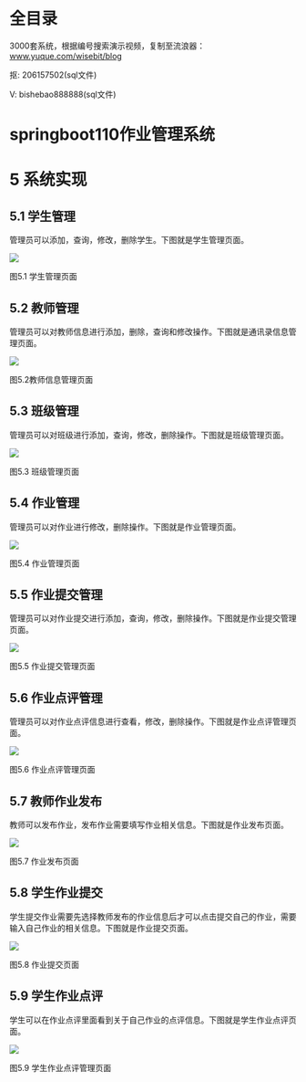 # 全目录

3000套系统，根据编号搜索演示视频，复制至流浪器：www.yuque.com/wisebit/blog


<p>抠: 206157502(sql文件)</p>
<p>V: bishebao888888(sql文件)</p>


# springboot110作业管理系统
# 5 系统实现
## 5.1 学生管理
管理员可以添加，查询，修改，删除学生。下图就是学生管理页面。

![](/md/blog.010.png)

图5.1 学生管理页面
## 5.2 教师管理
管理员可以对教师信息进行添加，删除，查询和修改操作。下图就是通讯录信息管理页面。

![](/md/blog.011.png)

图5.2教师信息管理页面
## 5.3 班级管理
管理员可以对班级进行添加，查询，修改，删除操作。下图就是班级管理页面。

![](/md/blog.012.png)

图5.3 班级管理页面
## 5.4 作业管理
管理员可以对作业进行修改，删除操作。下图就是作业管理页面。

![](/md/blog.013.png)

图5.4 作业管理页面
## 5.5 作业提交管理
管理员可以对作业提交进行添加，查询，修改，删除操作。下图就是作业提交管理页面。

![](/md/blog.014.png)

图5.5 作业提交管理页面

## 5.6 作业点评管理
管理员可以对作业点评信息进行查看，修改，删除操作。下图就是作业点评管理页面。

![](/md/blog.015.png)

图5.6 作业点评管理页面

## 5.7 教师作业发布
教师可以发布作业，发布作业需要填写作业相关信息。下图就是作业发布页面。

![](/md/blog.016.png)

图5.7 作业发布页面

## 5.8 学生作业提交
学生提交作业需要先选择教师发布的作业信息后才可以点击提交自己的作业，需要输入自己作业的相关信息。下图就是作业提交页面。

![](/md/blog.017.png)

图5.8 作业提交页面

## 5.9 学生作业点评
学生可以在作业点评里面看到关于自己作业的点评信息。下图就是学生作业点评页面。

![](/md/blog.018.png)

图5.9 学生作业点评管理页面








